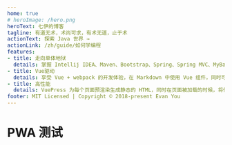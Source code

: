 ```yaml
---
home: true
# heroImage: /hero.png
heroText: 七伊的博客
tagline: 有道无术，术尚可求，有术无道，止于术
actionText: 探索 Java 世界 →
actionLink: /zh/guide/如何学编程
features:
- title: 走向单体地狱
  details: 掌握 Intellij IDEA、Maven、Bootstrap、Spring、Spring MVC、MyBatis、HttpClient 等工具与框架的使用，并开始引入架构的概念，为“微服务架构”阶段打下坚实的基础。
- title: Vue驱动
  details: 享受 Vue + webpack 的开发体验，在 Markdown 中使用 Vue 组件，同时可以使用 Vue 来开发自定义主题。
- title: 高性能
  details: VuePress 为每个页面预渲染生成静态的 HTML，同时在页面被加载的时候，将作为 SPA 运行。
footer: MIT Licensed | Copyright © 2018-present Evan You
---
```


# PWA 测试